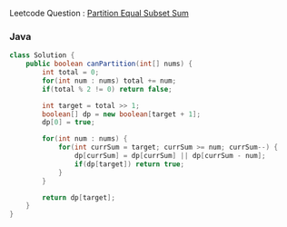 Leetcode Question : [Partition Equal Subset Sum](https://leetcode.com/problems/partition-equal-subset-sum/)

### Java
```java
class Solution {
    public boolean canPartition(int[] nums) {
        int total = 0;
        for(int num : nums) total += num;
        if(total % 2 != 0) return false;

        int target = total >> 1;
        boolean[] dp = new boolean[target + 1];
        dp[0] = true;

        for(int num : nums) {
            for(int currSum = target; currSum >= num; currSum--) {
                dp[currSum] = dp[currSum] || dp[currSum - num];
                if(dp[target]) return true;
            }
        }

        return dp[target];
    }
}
```
